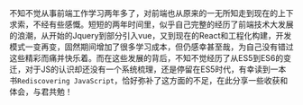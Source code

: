 不知不觉从事前端工作学习两年多了，对前端也从原来的一无所知走到现在的上下求索，不经有些感慨。短短的两年时间里，似乎自己完整的经历了前端技术大发展的浪潮，从开始的Jquery到部分引入vue，又到现在的React和工程化构建，开发模式一变再变，固然期间增加了很多学习成本，但仍感幸甚至哉，为自己没有错过这些精彩而痛并快乐着。而在这些发展的背后，不知不觉经历了从ES5到ES6的变迁，对于JS的认识却还没有一个系统梳理，还是停留在ES5时代，有幸读到一本书`Rediscovering JavaScript`，恰好弥补了这方面的不足，在此分享一些收获和体会，与君共勉！